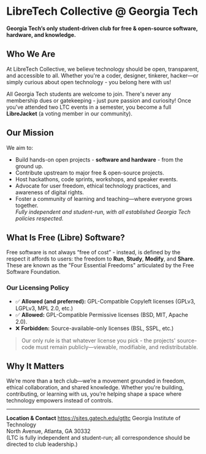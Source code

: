 # LibreTech Collective @ Georgia Tech

**Georgia Tech’s only student-driven club for free & open-source software, hardware, and knowledge.**

## Who We Are  
At LibreTech Collective, we believe technology should be open, transparent, and accessible to all. Whether you're a coder, designer, tinkerer, hacker—or simply curious about open technology - you belong here with us!  

All Georgia Tech students are welcome to join. There's never any membership dues or gatekeeping - just pure passion and curiosity!
Once you've attended two LTC events in a semester, you become a full **LibreJacket** (a voting member in our community).

## Our Mission  
We aim to:
- Build hands-on open projects - **software and hardware** - from the ground up.  
- Contribute upstream to major free & open-source projects.
- Host hackathons, code sprints, workshops, and speaker events.  
- Advocate for user freedom, ethical technology practices, and awareness of digital rights.  
- Foster a community of learning and teaching—where everyone grows together.  
  *Fully independent and student-run, with all established Georgia Tech policies respected.*

## What Is Free (Libre) Software?  
Free software is not always “free of cost” - instead, is defined by the respect it affords to users: the freedom to **Run**, **Study**, **Modify**, and **Share**. These are known as the "Four Essential Freedoms" articulated by the Free Software Foundation.

### Our Licensing Policy  
- ✅ **Allowed (and preferred):** GPL-Compatible Copyleft licenses (GPLv3, LGPLv3, MPL 2.0, etc.)  
- ✅ **Allowed:** GPL-Compatible Permissive licenses (BSD, MIT, Apache 2.0).
- ❌ **Forbidden:** Source-available-only licenses (BSL, SSPL, etc.)  

> Our only rule is that whatever license you pick - the projects' source-code must remain publicly—viewable, modifiable, and redistributable.

## Why It Matters  
We’re more than a tech club—we’re a movement grounded in freedom, ethical collaboration, and shared knowledge. Whether you're building, contributing, or learning with us, you’re helping shape a space where technology empowers instead of controls.

---

**Location & Contact**
https://sites.gatech.edu/gtltc
Georgia Institute of Technology  
North Avenue, Atlanta, GA 30332  
(LTC is fully independent and student-run; all correspondence should be directed to club leadership.)
